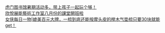   
[虎门图书馆暑期活动多，带上孩子一起玩个够！](http://www.dianyue.me/archives/430/f9v3qjqrrtwx0maw/)  
[欣悅展能藝術工作室八月份的課堂開班啦](http://www.dianyue.me/archives/744/91627e4408371boi/)  
[女侠每日一物|媲美百元大牌，一梳到底还能按摩头皮的榉木气垫梳只要30块就能get！](http://www.dianyue.me/archives/104/8utv1cax8zzl35tl/)